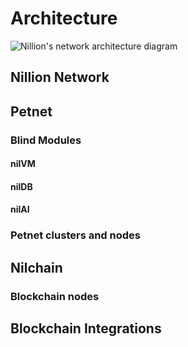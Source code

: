 # Architecture

![Nillion's network architecture diagram](/img/network_diagram.png)

## Nillion Network

## Petnet

### Blind Modules

#### nilVM

#### nilDB

#### nilAI

### Petnet clusters and nodes

## Nilchain

### Blockchain nodes

## Blockchain Integrations
